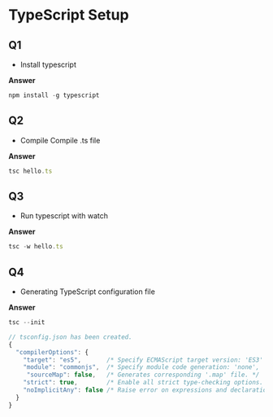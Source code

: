 # TypeScript Setup


## Q1
- Install typescript

**Answer**
```js
npm install -g typescript
```

## Q2
- Compile Compile .ts file

**Answer**
```js
tsc hello.ts
```

## Q3
- Run typescript with watch

**Answer**
```js
tsc -w hello.ts
```

## Q4
- Generating TypeScript configuration file

**Answer**
```js
tsc --init

// tsconfig.json has been created.
{
  "compilerOptions": {
    "target": "es5",       /* Specify ECMAScript target version: 'ES3' (default), 'ES5', 'ES2015', 'ES2016', 'ES2017', or 'ESNEXT'. */
    "module": "commonjs",  /* Specify module code generation: 'none', 'commonjs', 'amd', 'system', 'umd', 'es2015', or 'ESNext'. */
     "sourceMap": false,   /* Generates corresponding '.map' file. */
    "strict": true,        /* Enable all strict type-checking options. */
    "noImplicitAny": false /* Raise error on expressions and declarations with an implied 'any' type. */
  }
}
```